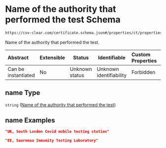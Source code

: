 # Name of the authority that performed the test Schema

```txt
https://cov-clear.com/certificate.schema.json#/properties/ct/properties/auth/properties/name
```

Name of the authority that performed the test.


| Abstract            | Extensible | Status         | Identifiable            | Custom Properties | Additional Properties | Access Restrictions | Defined In                                                                  |
| :------------------ | ---------- | -------------- | ----------------------- | :---------------- | --------------------- | ------------------- | --------------------------------------------------------------------------- |
| Can be instantiated | No         | Unknown status | Unknown identifiability | Forbidden         | Allowed               | none                | [certificate.schema.json\*](certificate.schema.json "open original schema") |

## name Type

`string` ([Name of the authority that performed the test](certificate-properties-certificate-section-properties-authority-properties-name-of-the-authority-that-performed-the-test.md))

## name Examples

```json
"UK, South London Covid mobile testing station"
```

```json
"EE, Saaremaa Immunity Testing Laboratory"
```
